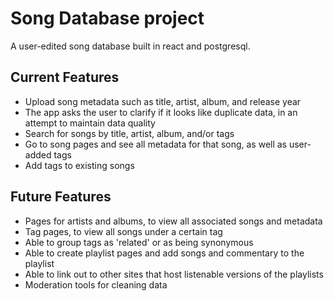 # Song Database project

A user-edited song database built in react and postgresql.

## Current Features
* Upload song metadata such as title, artist, album, and release year
* The app asks the user to clarify if it looks like duplicate data, in an attempt to maintain data quality
* Search for songs by title, artist, album, and/or tags
* Go to song pages and see all metadata for that song, as well as user-added tags
* Add tags to existing songs

## Future Features
* Pages for artists and albums, to view all associated songs and metadata
* Tag pages, to view all songs under a certain tag
* Able to group tags as 'related' or as being synonymous
* Able to create playlist pages and add songs and commentary to the playlist
* Able to link out to other sites that host listenable versions of the playlists
* Moderation tools for cleaning data